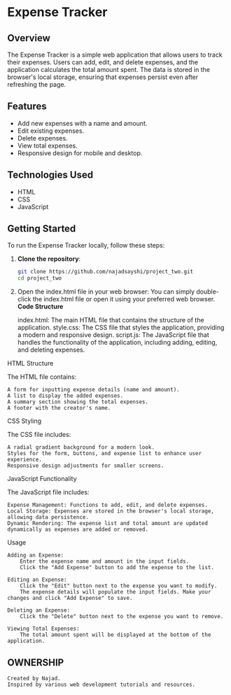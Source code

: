 # Expense Tracker

## Overview

The Expense Tracker is a simple web application that allows users to track their expenses. Users can add, edit, and delete expenses, and the application calculates the total amount spent. The data is stored in the browser's local storage, ensuring that expenses persist even after refreshing the page.

## Features

- Add new expenses with a name and amount.
- Edit existing expenses.
- Delete expenses.
- View total expenses.
- Responsive design for mobile and desktop.

## Technologies Used

- HTML
- CSS
- JavaScript

## Getting Started

To run the Expense Tracker locally, follow these steps:

1. **Clone the repository**:
   ```bash
   git clone https://github.com/najadsayshi/project_two.git
   cd project_two
2.
    Open the index.html file in your web browser:
        You can simply double-click the index.html file or open it using your preferred web browser.
**Code Structure**

    index.html: The main HTML file that contains the structure of the application.
    style.css: The CSS file that styles the application, providing a modern and responsive design.
    script.js: The JavaScript file that handles the functionality of the application, including adding, editing, and deleting expenses.

HTML Structure

The HTML file contains:

    A form for inputting expense details (name and amount).
    A list to display the added expenses.
    A summary section showing the total expenses.
    A footer with the creator's name.

CSS Styling

The CSS file includes:

    A radial gradient background for a modern look.
    Styles for the form, buttons, and expense list to enhance user experience.
    Responsive design adjustments for smaller screens.

JavaScript Functionality

The JavaScript file includes:

    Expense Management: Functions to add, edit, and delete expenses.
    Local Storage: Expenses are stored in the browser's local storage, allowing data persistence.
    Dynamic Rendering: The expense list and total amount are updated dynamically as expenses are added or removed.

Usage

    Adding an Expense:
        Enter the expense name and amount in the input fields.
        Click the "Add Expense" button to add the expense to the list.

    Editing an Expense:
        Click the "Edit" button next to the expense you want to modify.
        The expense details will populate the input fields. Make your changes and click "Add Expense" to save.

    Deleting an Expense:
        Click the "Delete" button next to the expense you want to remove.

    Viewing Total Expenses:
        The total amount spent will be displayed at the bottom of the application.

## OWNERSHIP

    Created by Najad.
    Inspired by various web development tutorials and resources.


   
